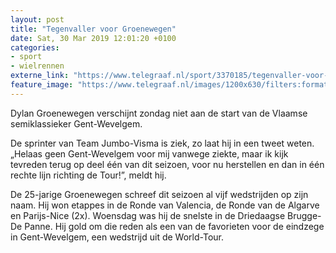 ```yaml
---
layout: post
title: "Tegenvaller voor Groenewegen"
date: Sat, 30 Mar 2019 12:01:20 +0100
categories: 
- sport 
- wielrennen 
externe_link: "https://www.telegraaf.nl/sport/3370185/tegenvaller-voor-groenewegen"
feature_image: "https://www.telegraaf.nl/images/1200x630/filters:format(jpeg):quality(80)/cdn-kiosk-api.telegraaf.nl/331e6e44-52dc-11e9-9815-0218eaf05005.jpg"
---
```


<p class="intro">Dylan Groenewegen verschijnt zondag niet aan de start van de Vlaamse semiklassieker Gent-Wevelgem.</p> <p>De sprinter van Team Jumbo-Visma is ziek, zo laat hij in een tweet weten. „Helaas geen Gent-Wevelgem voor mij vanwege ziekte, maar ik kijk tevreden terug op deel één van dit seizoen, voor nu herstellen en dan in één rechte lijn richting de Tour!”, meldt hij.</p><p>De 25-jarige Groenewegen schreef dit seizoen al vijf wedstrijden op zijn naam. Hij won etappes in de Ronde van Valencia, de Ronde van de Algarve en Parijs-Nice (2x). Woensdag was hij de snelste in de Driedaagse Brugge-De Panne. Hij gold om die reden als een van de favorieten voor de eindzege in Gent-Wevelgem, een wedstrijd uit de World-Tour.</p>
